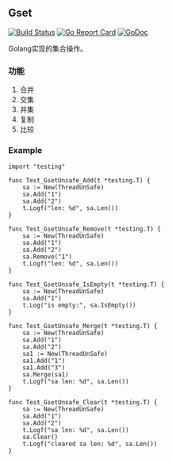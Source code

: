 ## Gset
[![Build Status](https://travis-ci.org/usthooz/gset.svg?branch=master)](https://travis-ci.org/usthooz/gset)
[![Go Report Card](https://goreportcard.com/badge/github.com/usthooz/gset)](https://goreportcard.com/report/github.com/usthooz/gset)
[![GoDoc](http://godoc.org/github.com/usthooz/gset?status.svg)](http://godoc.org/github.com/usthooz/gset)

Golang实现的集合操作。

### 功能
1. 合并
2. 交集
3. 并集
4. 复制
5. 比较

### Example

```
import "testing"

func Test_GsetUnsafe_Add(t *testing.T) {
	sa := New(ThreadUnSafe)
	sa.Add("1")
	sa.Add("2")
	t.Logf("len: %d", sa.Len())
}

func Test_GsetUnsafe_Remove(t *testing.T) {
	sa := New(ThreadUnSafe)
	sa.Add("1")
	sa.Add("2")
	sa.Remove("1")
	t.Logf("len: %d", sa.Len())
}

func Test_GsetUnsafe_IsEmpty(t *testing.T) {
	sa := New(ThreadUnSafe)
	sa.Add("1")
	t.Log("is empty:", sa.IsEmpty())
}

func Test_GsetUnsafe_Merge(t *testing.T) {
	sa := New(ThreadUnSafe)
	sa.Add("1")
	sa.Add("2")
	sa1 := New(ThreadUnSafe)
	sa1.Add("1")
	sa1.Add("3")
	sa.Merge(sa1)
	t.Logf("sa len: %d", sa.Len())
}

func Test_GsetUnsafe_Clear(t *testing.T) {
	sa := New(ThreadUnSafe)
	sa.Add("1")
	sa.Add("2")
	t.Logf("sa len: %d", sa.Len())
	sa.Clear()
	t.Logf("cleared sa len: %d", sa.Len())
}
```
